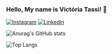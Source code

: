 

### Hello, My name is Victória Tassi! 🌹



[![Instagram](https://img.shields.io/badge/Instagram-E4405F?style=for-the-badge&logo=instagram&logoColor=white)](https://www.instagram.com/victoriatassi/)
[![Linkedln](https://img.shields.io/badge/LinkedIn-0077B5?style=for-the-badge&logo=linkedin&logoColor=white)](https://www.linkedin.com/in/victoria-tassi-574694304/)


![Anurag's GitHub stats](https://github-readme-stats.vercel.app/api?username=Tassizinha&show_icons=true&theme=buefy)

![Top Langs](https://github-readme-stats.vercel.app/api/top-langs/?username=Tassizinha&hide_progress=true&theme=buefy)









